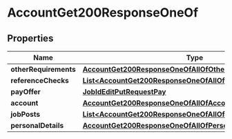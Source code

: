 

# AccountGet200ResponseOneOf


## Properties

| Name | Type | Description | Notes |
|------------ | ------------- | ------------- | -------------|
|**otherRequirements** | [**AccountGet200ResponseOneOfAllOfOtherRequirements**](AccountGet200ResponseOneOfAllOfOtherRequirements.md) |  |  [optional] |
|**referenceChecks** | [**List&lt;AccountGet200ResponseOneOfAllOfReferenceChecksInner&gt;**](AccountGet200ResponseOneOfAllOfReferenceChecksInner.md) |  |  [optional] |
|**payOffer** | [**JobIdEditPutRequestPay**](JobIdEditPutRequestPay.md) |  |  [optional] |
|**account** | [**AccountGet200ResponseOneOfAllOfAccount**](AccountGet200ResponseOneOfAllOfAccount.md) |  |  [optional] |
|**jobPosts** | [**List&lt;AccountGet200ResponseOneOfAllOfJobPostsInner&gt;**](AccountGet200ResponseOneOfAllOfJobPostsInner.md) |  |  [optional] |
|**personalDetails** | [**AccountGet200ResponseOneOfAllOfPersonalDetails**](AccountGet200ResponseOneOfAllOfPersonalDetails.md) |  |  [optional] |



